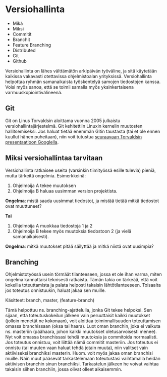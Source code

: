 # Versiohallinta

- Mikä
- Miksi
- Commitit
- Branchit
- Feature Branching
- Distributed
- Git
- Github

Versiohallinta on lähes välttämätön arkipäivän työväline, ja sitä käytetään  kaikissa vakavasti otettavissa ohjelmistoalan yrityksissä. Versiohallinta helpottaa ryhmän samanaikaista työskentelyä samojen tiedostojen kanssa. Voisi myös sanoa, että se toimii samalla myös yksinkertaisena varmuuskopiointivälineenä.

## Git

Git on Linus Torvaldsin aloittama vuonna 2005 julkaistu versiohallintajärjestelmä. Git kehitettiin Linuxin kernelin muutosten hallitsemiseksi. Jos haluat tietää enemmän Gitin taustasta (tai et ole ennen kuullut hänen puheitaan), niin voit tutustua [seuraavaan Torvaldsin presentaatioon Googlella](http://www.youtube.com/watch?v=4XpnKHJAok8).

## Miksi versiohallintaa tarvitaan

Versiohallinta ratkaisee useita (varsinkin tiimityössä esille tulevia) pieniä, mutta tärkeitä ongelmia. Esimerkkeinä:

1. Ohjelmoija A tekee muutoksen
2. Ohjelmoija B haluaa uusimman version projektista.

**Ongelma**: mistä saada uusimmat tiedostot, ja mistää tietää mitkä tiedostot ovat muuttuneet?

**Tai**

1. Ohjelmoija A muokkaa tiedostoja 1 ja 2
2. Ohjelmoija B tekee myös muutoksia tiedostoon 2 (ja vielä samanaikaisesti).

**Ongelma**: mitkä muutokset pitää säilyttää ja mitkä niistä ovat uusimpia?

## Branching

Ohjelmistotyössä usein törmäät tilanteeseen, jossa et ole ihan varma, miten ongelma kannattaisi teknisesti ratkaista. Tämän takia on tärkeää, että voit kokeilla toteuttamista ja palata helposti takaisin lähtötilanteeseen. Toisaalta jos toteutus onnistuukin, haluat jakaa sen muille.

Käsitteet: branch, master, (feature-branch)

Tämä helpottuu ns. branching-ajattelulla, jonka Git tekee helpoksi. Sen sijaan, että toteutuskokeilun jälkeen vain peruuttaisit kaikki muutokset (jolloin menetät ne kokonaan), voit aloittaa toiminnallisuuden toteuttamisen omassa branchissaan (oksa tai haara). Luot oman branchin, joka ei vaikuta ns. masteriin (päähaara, johon kaikki muutokset oletusarvoisesti menee). Nyt voit omassa branchissasi tehdä muutoksia ja commitoida normaalisti. Jos toteutus onnistuu, voit liittää nämä commitit masteriin. Jos toteutus ei onnistu (tai muuten vaan haluat tehdä jotain muuta), niin valitset vain aktiiviseksi branchiksi masterin. Huom. voit myös jakaa oman branchisi muille. Näin muut pääsevät tarkastelemaan toteutustasi vaihtamalla heidän aktiivisen branchin sinun branchiksi. Tarkastelun jälkeen he voivat vaihtaa takaisin siihen branchiin, jossa olivat olleet aikaisemmin.

